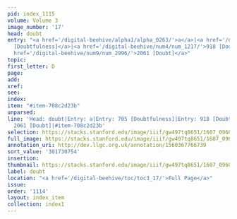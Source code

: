 ```yaml
---
pid: index_1115
volume: Volume 3
image_number: '17'
head: doubt
entry: "<a href='/digital-beehive/alpha1/alpha_0263/'>a</a>|<a href='/digital-beehive/num3/num_1025/'>705
  [Doubtfulness]</a>|<a href='/digital-beehive/num4/num_1217/'>918 [Doubtful]</a>|<a
  href='/digital-beehive/num9/num_2996/'>2061 [Doubt]</a>"
topic:
first_letter: D
page:
add:
xref:
see:
index:
item: "#item-708c2d23b"
unparsed:
line: 'Head: doubt|Entry: a|Entry: 705 [Doubtfulness]|Entry: 918 [Doubtful]|Entry:
  2061 [Doubt]|#item-708c2d23b'
selection: https://stacks.stanford.edu/image/iiif/gw497tq8651/1607_0960/1451,754,787,144/full/0/default.jpg
full_image: https://stacks.stanford.edu/image/iiif/gw497tq8651/1607_0960/full/full/0/default.jpg
annotation_uri: http://dev.llgc.org.uk/annotation/1560367766739
sort_value: '301730754'
insertion:
thumbnail: https://stacks.stanford.edu/image/iiif/gw497tq8651/1607_0960/1451,754,787,144/150,/0/default.jpg
label: doubt
location: "<a href='/digital-beehive/toc/toc3_17/'>Full Page</a>"
issue:
order: '1114'
layout: index_item
collection: index1
---
```

